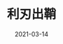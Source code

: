 ---
layout: page
title: 利刃出鞘
description: >
  挺有意思的悬疑片。
category: 电影
img: assets/img/movie/2021/利刃出鞘.webp
star: 4
date: 2021-03-14
---